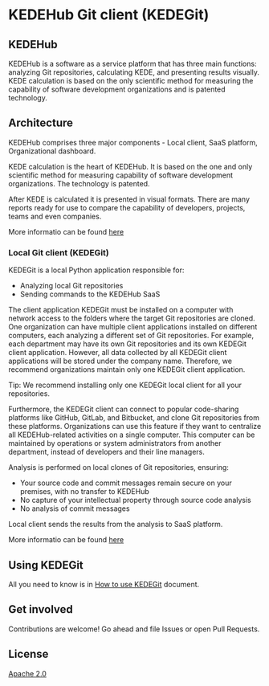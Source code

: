 # KEDEHub Git client (KEDEGit)

## KEDEHub

KEDEHub is a software as a service platform that has three main functions: analyzing Git repositories, calculating KEDE, and presenting results visually. KEDE calculation is based on the only scientific method for measuring the capability of software development organizations and is patented technology.

## Architecture

KEDEHub comprises three major components - Local client, SaaS platform, Organizational dashboard.

KEDE calculation is the heart of KEDEHub. It is based on the one and only scientific method for measuring capability of software development organizations. The technology is patented.

After KEDE is calculated it is presented in visual formats. There are many reports ready for use to compare the capability of developers, projects, teams and even companies.

More informatio can be found [here](https://docs.kedehub.io/get-started/how-does-kedehub-work.html)

### Local Git client (KEDEGit)

KEDEGit is a local Python application responsible for:
- Analyzing local Git repositories
- Sending commands to the KEDEHub SaaS

The client application KEDEGit must be installed on a computer with network access to the folders where the target Git repositories are cloned. 
One organization can have multiple client applications installed on different computers, each analyzing a different set of Git repositories. 
For example, each department may have its own Git repositories and its own KEDEGit client application. 
However, all data collected by all KEDEGit client applications will be stored under the company name. 
Therefore, we recommend organizations maintain only one KEDEGit client application.

Tip: We recommend installing only one KEDEGit local client for all your repositories.

Furthermore, the KEDEGit client can connect to popular code-sharing platforms like GitHub, GitLab, and Bitbucket, and clone Git repositories from these platforms. 
Organizations can use this feature if they want to centralize all KEDEHub-related activities on a single computer. 
This computer can be maintained by operations or system administrators from another department, instead of developers and their line managers.

Analysis is performed on local clones of Git repositories, ensuring:

- Your source code and commit messages remain secure on your premises, with no transfer to KEDEHub
- No capture of your intellectual property through source code analysis
- No analysis of commit messages

Local client sends the results from the analysis to SaaS platform.

More informatio can be found [here](https://docs.kedehub.io/kedehub/kedehub-kedegit.html)

## Using KEDEGit

All you need to know is in [How to use KEDEGit](./docs/howto.md) document.

## Get involved

Contributions are welcome! Go ahead and file Issues or open Pull Requests.

## License

[Apache 2.0](https://github.com/solana-mobile/Minty-fresh/blob/main/LICENSE.md)
